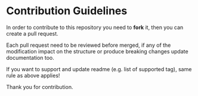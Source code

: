 # Contribution Guidelines

In order to contribute to this repository you need to **fork** it, then you can create a pull request.

Each pull request need to be reviewed before merged, if any of the modification impact on the structure or produce breaking changes update documentation too.

If you want to support and update readme (e.g. list of supported tag), same rule as above applies!

Thank you for contribution.

